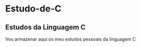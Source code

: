 # Estudo-de-C
Estudos da Linguagem C
--------
Vou armazenar aqui os meu estudos pessoais da linguagem C
